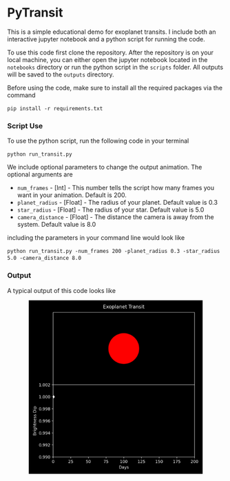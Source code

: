 # PyTransit

This is a simple educational demo for exoplanet transits. I include both an interactive jupyter notebook and a python script for running the code. 

To use this code first clone the repository. After the repository is on your local machine, you can either open the jupyter notebook located in the `notebooks` directory or run the python script in the `scripts` folder. All outputs will be saved to the `outputs` directory.

Before using the code, make sure to install all the required packages via the command

```
pip install -r requirements.txt
```

### Script Use

To use the python script, run the following code in your terminal

```
python run_transit.py
```
We include optional parameters to change the output animation. The optional arguments are

* `num_frames` - [Int] - This number tells the script how many frames you want in your animation. Default is 200.
* `planet_radius` - [Float] - The radius of your planet. Default value is 0.3
* `star_radius` - [Float] - The radius of your star. Default value is 5.0
* `camera_distance` - [Float] - The distance the camera is away from the system. Default value is 8.0

including the parameters in your command line would look like

```
python run_transit.py -num_frames 200 -planet_radius 0.3 -star_radius 5.0 -camera_distance 8.0
```

### Output

A typical output of this code looks like

<p align="center">
    <img src="outputs/exoplanet.gif" width="80%">
</p>
